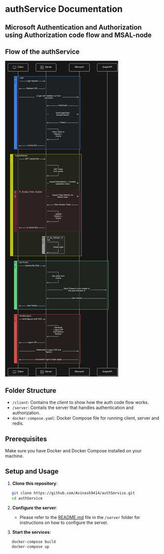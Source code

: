 # authService Documentation

## Microsoft Authentication and Authorization using Authorization code flow and MSAL-node

## Flow of the authService

<img src="./images/apiFlow.png"/>

## Folder Structure

- `/client`: Contains the client to show how the auth code flow works.
- `/server`: Contails the server that handles authentication and authorization.
- `docker-compose.yaml`: Docker Compose file for running client, server and redis.

## Prerequisites

Make sure you have Docker and Docker Compose installed on your machine.

## Setup and Usage

1. **Clone this repository**:

```bash
   git clone https://github.com/Avinash9414/authService.git
   cd authService
```

2. **Configure the server**:

   - Please refer to the [README.md](/server/README.md) file in the `/server` folder for instructions on how to configure the server.

3. **Start the services**:

```bash
   docker-compose build
   docker-compose up
```
